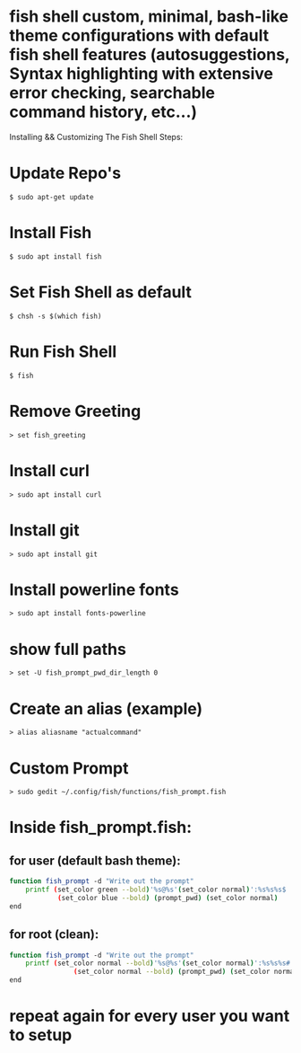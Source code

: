 # fish shell custom, minimal, bash-like theme configurations with default fish shell features (autosuggestions, Syntax highlighting with extensive error checking, searchable command history, etc...)

Installing && Customizing The Fish Shell Steps:

# Update Repo's
```console
$ sudo apt-get update
```

# Install Fish
```console
$ sudo apt install fish
```

# Set Fish Shell as default
```console
$ chsh -s $(which fish)
```

# Run Fish Shell
```console
$ fish
```

# Remove Greeting
```console
> set fish_greeting
```

# Install curl
```console
> sudo apt install curl
```

# Install git
```console
> sudo apt install git
```

# Install powerline fonts
```console
> sudo apt install fonts-powerline
```

# show full paths
```console
> set -U fish_prompt_pwd_dir_length 0
```

# Create an alias (example)
```console
> alias aliasname "actualcommand"
```

# Custom Prompt
```console
> sudo gedit ~/.config/fish/functions/fish_prompt.fish
```

# Inside fish_prompt.fish:
## for user (default bash theme):

```bash
function fish_prompt -d "Write out the prompt"
    printf (set_color green --bold)'%s@%s'(set_color normal)':%s%s%s$ ' $USER $hostname \
            (set_color blue --bold) (prompt_pwd) (set_color normal)
end
```

## for root (clean):
```bash
function fish_prompt -d "Write out the prompt"
    printf (set_color normal --bold)'%s@%s'(set_color normal)':%s%s%s# ' $USER $hostname \
                (set_color normal --bold) (prompt_pwd) (set_color normal)
end
```
# repeat again for every user you want to setup
